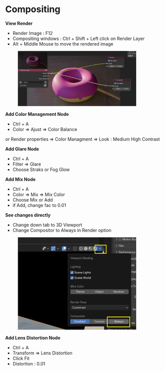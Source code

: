 # Compositing

**View Render**

* Render Image : F12
* Compositing windows : Ctrl + Shift + Left click on Render Layer
* Alt + Middle Mouse to move the rendered image

<figure><img src="../.gitbook/assets/image (1).png" alt="" width="375"><figcaption></figcaption></figure>

**Add Color Management Node**

* Ctrl + A
* Color ⇒ Ajust ⇒ Color Balance

or Render properties ⇒ Color Managment ⇒ Look : Medium High Contrast

**Add Glare Node**

* Ctrl + A
* Filter ⇒ Glare
* Choose Straks or Fog Glow

**Add Mix Node**

* Ctrl + A
* Color ⇒ Mix ⇒ Mix Color
* Choose Mix or Add
* if Add, change fac to 0.01

**See changes directly**

* Change down tab to 3D Viewport
* Change Compositor to Always in Render option

<figure><img src="../.gitbook/assets/image.png" alt="" width="375"><figcaption></figcaption></figure>

**Add Lens Distortion Node**

* Ctrl + A
* Transform ⇒ Lens Distortion
* Click Fit
* Distortion : 0.01

